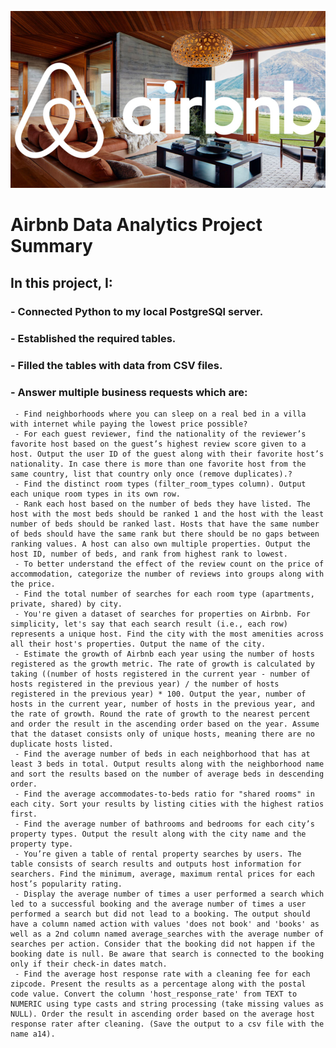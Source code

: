 ![](assets/logo.png)
# Airbnb Data Analytics Project Summary
## In this project, I:
### - Connected Python to my local PostgreSQl server.
### - Established the required tables.
### - Filled the tables with data from CSV files.
### - Answer multiple business requests which are:
	 - Find neighborhoods where you can sleep on a real bed in a villa with internet while paying the lowest price possible?
	 - For each guest reviewer, find the nationality of the reviewer’s favorite host based on the guest’s highest review score given to a host. Output the user ID of the guest along with their favorite host’s nationality. In case there is more than one favorite host from the same country, list that country only once (remove duplicates).?
	 - Find the distinct room types (filter_room_types column). Output each unique room types in its own row.
	 - Rank each host based on the number of beds they have listed. The host with the most beds should be ranked 1 and the host with the least number of beds should be ranked last. Hosts that have the same number of beds should have the same rank but there should be no gaps between ranking values. A host can also own multiple properties. Output the host ID, number of beds, and rank from highest rank to lowest.
 	 - To better understand the effect of the review count on the price of accommodation, categorize the number of reviews into groups along with the price. 
	 - Find the total number of searches for each room type (apartments, private, shared) by city.
	 - You're given a dataset of searches for properties on Airbnb. For simplicity, let's say that each search result (i.e., each row) represents a unique host. Find the city with the most amenities across all their host's properties. Output the name of the city.
	 - Estimate the growth of Airbnb each year using the number of hosts registered as the growth metric. The rate of growth is calculated by taking ((number of hosts registered in the current year - number of hosts registered in the previous year) / the number of hosts registered in the previous year) * 100. Output the year, number of hosts in the current year, number of hosts in the previous year, and the rate of growth. Round the rate of growth to the nearest percent and order the result in the ascending order based on the year. Assume that the dataset consists only of unique hosts, meaning there are no duplicate hosts listed.
	 - Find the average number of beds in each neighborhood that has at least 3 beds in total. Output results along with the neighborhood name and sort the results based on the number of average beds in descending order.
 	 - Find the average accommodates-to-beds ratio for "shared rooms" in each city. Sort your results by listing cities with the highest ratios first.
	 - Find the average number of bathrooms and bedrooms for each city’s property types. Output the result along with the city name and the property type.
	 - You’re given a table of rental property searches by users. The table consists of search results and outputs host information for searchers. Find the minimum, average, maximum rental prices for each host’s popularity rating.
	 - Display the average number of times a user performed a search which led to a successful booking and the average number of times a user performed a search but did not lead to a booking. The output should have a column named action with values 'does not book' and 'books' as well as a 2nd column named average_searches with the average number of searches per action. Consider that the booking did not happen if the booking date is null. Be aware that search is connected to the booking only if their check-in dates match.
	 - Find the average host response rate with a cleaning fee for each zipcode. Present the results as a percentage along with the postal code value. Convert the column 'host_response_rate' from TEXT to NUMERIC using type casts and string processing (take missing values as NULL). Order the result in ascending order based on the average host response rater after cleaning. (Save the output to a csv file with the name a14).
	
